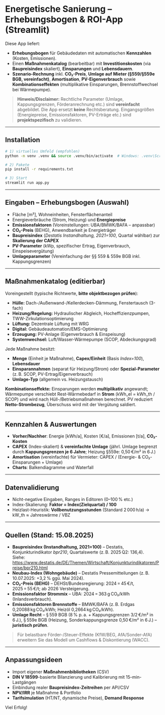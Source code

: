 
# Energetische Sanierung – Erhebungsbogen & ROI-App (Streamlit)

Diese App liefert:
- **Erhebungsbogen** für Gebäudedaten mit automatischen **Kennzahlen** (Kosten, Emissionen).
- Einen **Maßnahmenkatalog** (bearbeitbar) mit **Investitionskosten** (via **Baupreisindex** skaliert), **Einsparungen** und **Lebensdauern**.
- **Szenario-Rechnung** inkl. **CO₂-Preis**, **Umlage auf Mieter (§559/§559e BGB, vereinfacht)**, **Amortisation**, **PV-Eigenverbrauch** sowie **Kombinationseffekten** (multiplikative Einsparungen, Brennstoffwechsel bei Wärmepumpe).

> **Hinweis/Disclaimer:** Rechtliche Parameter (Umlage, Kappungsgrenzen, Förderanrechnung etc.) sind **vereinfacht** abgebildet. Die App ersetzt **keine** Rechtsberatung. Eingangsgrößen (Energiepreise, Emissionsfaktoren, PV-Erträge etc.) sind **projektspezifisch** zu validieren.

---

## Installation

```bash
# 1) virtuelles Umfeld (empfohlen)
python -m venv .venv && source .venv/bin/activate  # Windows: .venv\Scripts\activate

# 2) Pakete
pip install -r requirements.txt

# 3) Start
streamlit run app.py
```

---

## Eingaben – Erhebungsbogen (Auswahl)
- Fläche [m²], Wohneinheiten, Fensterflächenanteil
- Energieverbräuche (Strom, Heizung) und **Energiepreise**
- **Emissionsfaktoren** (Voreinstellungen: UBA/BMWK/BAFA – anpassbar)
- **CO₂-Preis** (BEHG), Anwendbarkeit je Energieträger
- **Baupreisindex** (*Destatis Instandhaltung, 2021=100*, Quartal wählbar) zur **Skalierung der CAPEX**
- **PV-Parameter** (kWp, spezifischer Ertrag, Eigenverbrauch, Einspeisevergütung)
- **Umlageparameter** (Vereinfachung der §§ 559 & 559e BGB inkl. Kappungsgrenzen)

---

## Maßnahmenkatalog (editierbar)
Voreingestellt (typische Richtwerte, **bitte objektbezogen prüfen**):
- **Hülle:** Dach-/Außenwand-/Kellerdecken-Dämmung, Fenstertausch (3-fach)
- **Heizung/Regelung:** Hydraulischer Abgleich, Hocheffizienzpumpen, TWW-Zirkulationsoptimierung
- **Lüftung:** Dezentrale Lüftung mit WRG
- **Digital:** Gebäudeautomation/EMS-Optimierung
- **Erzeugung:** PV-Anlage (Eigenverbrauch & Einspeisung)
- **Systemwechsel:** Luft/Wasser-Wärmepumpe (SCOP, Abdeckungsgrad)

Jede Maßnahme besitzt:
- **Menge** (Einheit je Maßnahme), **Capex/Einheit** (Basis *Index=100*), **Lebensdauer**
- **Einsparannahmen** (separat für Heizung/Strom) oder **Spezial-Parameter** (z. B. SCOP, PV-Ertrag/Eigenverbrauch)
- **Umlage-Typ** (allgemein vs. Heizungstausch)

**Kombinationseffekte:** Einsparungen werden **multiplikativ** angewandt; Wärmepumpe verschiebt Rest-Wärmebedarf in **Strom** (kWh\_el = kWh\_th / SCOP) und wird nach Hüll-/Betriebsmaßnahmen berechnet. PV reduziert **Netto-Strombezug**, Überschuss wird mit der Vergütung saldiert.

---

## Kennzahlen & Auswertungen
- **Vorher/Nachher**: Energie [kWh/a], Kosten [€/a], Emissionen [t/a], **CO₂-Kosten**
- **CAPEX** (Index-skaliert) & **vereinfachte Umlage** (jährl. Umlage begrenzt durch **Kappungsgrenzen je 6 Jahre**; Heizung §559e: 0,50 €/m² in 6 J.)
- **Amortisation** (vereinfachte) für Vermieter: CAPEX / (Energie- & CO₂-Einsparungen + Umlage)
- **Charts**: Balkendiagramme und Waterfall

---

## Datenvalidierung
- Nicht-negative Eingaben, Ranges in Editoren (0–100 % etc.)
- Index-Skalierung: **Faktor = Index(Zielquartal) / 100**
- Heizlast-Heuristik: **Vollbenutzungsstunden** (Standard 2 000 h/a) → kW\_th ≈ Jahreswärme / VBZ

---

## Quellen (Stand: 15.08.2025)
- **Baupreisindex (Instandhaltung, 2021=100)** – Destatis, Konjunkturindikator *bpr210*, Quartalswerte (z. B. 2025 Q2: 136,4).  
  Siehe: https://www.destatis.de/DE/Themen/Wirtschaft/Konjunkturindikatoren/Preise/bpr210.html
- **Neubau-Index (Wohngebäude)** – Destatis Pressemitteilungen (z. B. 10.07.2025: +3,2 % ggü. Mai 2024).
- **CO₂-Preis (BEHG)** – DEHSt/Bundesregierung: 2024 = 45 €/t, 2025 = 55 €/t; ab 2026 Versteigerung.
- **Emissionsfaktor Strommix** – UBA: 2024 = 363 g CO₂/kWh (Inlandsverbrauch).
- **Emissionsfaktoren Brennstoffe** – BMWK/BAFA (z. B. Erdgas 0,20088 kg CO₂/kWh; Heizöl 0,2664 kg CO₂/kWh).
- **Umlage Recht** – § 559 BGB (8 % p. a. + Kappungsgrenzen 3/2 €/m² in 6 J.), § 559e BGB (Heizung, Sonderkappungsgrenze 0,50 €/m² in 6 J.) – **juristisch prüfen**.

> Für belastbare Förder-/Steuer-Effekte (KfW/BEG, AfA/Sonder-AfA) erweitern Sie das Modell um Cashflows & Diskontierung (WACC).

---

## Anpassungsideen
- Import eigener **Maßnahmenbibliotheken** (CSV)
- **DIN V 18599**-basierte Bilanzierung und Kalibrierung mit 15-min-Lastgängen
- Einbindung realer **Baupreisindex-Zeitreihen** per API/CSV
- **NPV/IRR** je Maßnahme & Portfolio
- **Tarifsimulation** (HT/NT, dynamische Preise), **Demand Response**

Viel Erfolg!
